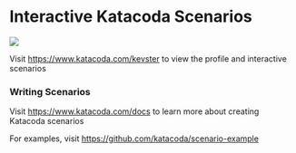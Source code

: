 # Interactive Katacoda Scenarios

[![](http://shields.katacoda.com/katacoda/kevster/count.svg)](https://www.katacoda.com/kevster "Get your profile on Katacoda.com")

Visit https://www.katacoda.com/kevster to view the profile and interactive scenarios

### Writing Scenarios
Visit https://www.katacoda.com/docs to learn more about creating Katacoda scenarios

For examples, visit https://github.com/katacoda/scenario-example

